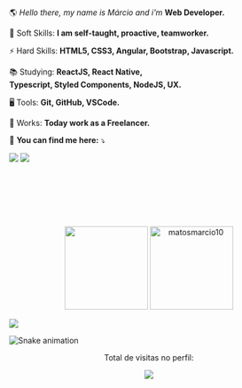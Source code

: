  
<p align="left"> 
 🌎 <em>Hello there, my name is Márcio and i'm </em> <strong>Web Developer.</strong>
</p>

<p align="left">
 🧬 Soft Skills: <strong> I am self-taught, proactive, teamworker. </strong>
</p>
 
<p align="left">
 ⚡ Hard Skills: <strong>HTML5, CSS3, Angular, Bootstrap, Javascript. </strong> 
</p> 

<p align="left">
 📚 Studying: <strong>ReactJS, React Native, <br> Typescript, Styled Components, NodeJS, UX.</strong>
</p>

<p align="left">
 🖥️ Tools: <strong>Git, GitHub, VSCode. </strong> 
</p> 
 
<p align="left">
 💼 Works: <strong>Today work as a Freelancer.</strong>
</p>
 
<p align="left">
 📧 <strong>You can find me here:</strong> ⤵️
</p>

<div>
 
<p align="left">
  <a href="https://mail.google.com/mail/u/?authuser=marciomatos1096@gmail.com" alt="Gmail">
  <img src="https://img.shields.io/badge/-Gmail-1C1C1C?style=for-the-badge&logo=Gmail&logoColor=0061C3" /></a>
 
  <a href="https://www.linkedin.com/in/márcio-matos-b7945215b/" alt="Linkedin">
   <img src="https://img.shields.io/badge/LinkedIn-1C1C1C?style=for-the-badge&logo=linkedin&logoColor=0061C3"></a>
   
</p>
 
</div>


<br />
<br />
<br /> 
<br /> 
<br />



<p align="center" >
  <img height="150em" src="https://github-readme-stats.vercel.app/api?username=matosmarcio10&show_icons=true&theme=0061C3&bg_color=181818&text_color=fff"  />
  
  <img height="150em" src="https://github-readme-stats.vercel.app/api/top-langs?username=matosmarcio10&show_icons=true&theme=0061C3&bg_color=181818&text_color=fff&layout=compact" alt="matosmarcio10" />
</p>


<img src="https://github.com/pamellafernandes/pamellafernandes/blob/master/img/mario.gif"/>
  
 ![Snake animation](https://github.com/matosmarcio10/matosmarcio10/blob/output/github-contribution-grid-snake.svg)
  
<div align="center">
<p>Total de visitas no perfil:</p>
<p>
    <img src="https://profile-counter.glitch.me/matosmarcio10/count.svg"/>
</p>
</div>
